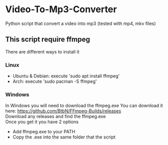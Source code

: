 # Video-To-Mp3-Converter
Python script that convert a video into mp3 (tested with mp4, mkv files)

## This script require ffmpeg
There are different ways to install it

### Linux
- Ubuntu & Debian: execute 'sudo apt install ffmpeg'
- Arch: execute 'sudo pacman -S ffmpeg'

### Windows
In Windows you will need to download the ffmpeg.exe
You can download it here: https://github.com/BtbN/FFmpeg-Builds/releases  
Download any releases and find the ffmpeg.exe  
Once you get it you have 2 options
- Add ffmpeg.exe to your PATH
- Copy the .exe into the same folder that the script
